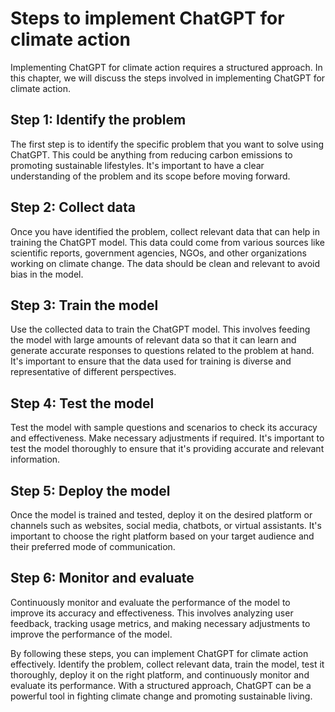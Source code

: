 Steps to implement ChatGPT for climate action
=================================================================================================

Implementing ChatGPT for climate action requires a structured approach. In this chapter, we will discuss the steps involved in implementing ChatGPT for climate action.

Step 1: Identify the problem
----------------------------

The first step is to identify the specific problem that you want to solve using ChatGPT. This could be anything from reducing carbon emissions to promoting sustainable lifestyles. It's important to have a clear understanding of the problem and its scope before moving forward.

Step 2: Collect data
--------------------

Once you have identified the problem, collect relevant data that can help in training the ChatGPT model. This data could come from various sources like scientific reports, government agencies, NGOs, and other organizations working on climate change. The data should be clean and relevant to avoid bias in the model.

Step 3: Train the model
-----------------------

Use the collected data to train the ChatGPT model. This involves feeding the model with large amounts of relevant data so that it can learn and generate accurate responses to questions related to the problem at hand. It's important to ensure that the data used for training is diverse and representative of different perspectives.

Step 4: Test the model
----------------------

Test the model with sample questions and scenarios to check its accuracy and effectiveness. Make necessary adjustments if required. It's important to test the model thoroughly to ensure that it's providing accurate and relevant information.

Step 5: Deploy the model
------------------------

Once the model is trained and tested, deploy it on the desired platform or channels such as websites, social media, chatbots, or virtual assistants. It's important to choose the right platform based on your target audience and their preferred mode of communication.

Step 6: Monitor and evaluate
----------------------------

Continuously monitor and evaluate the performance of the model to improve its accuracy and effectiveness. This involves analyzing user feedback, tracking usage metrics, and making necessary adjustments to improve the performance of the model.

By following these steps, you can implement ChatGPT for climate action effectively. Identify the problem, collect relevant data, train the model, test it thoroughly, deploy it on the right platform, and continuously monitor and evaluate its performance. With a structured approach, ChatGPT can be a powerful tool in fighting climate change and promoting sustainable living.

